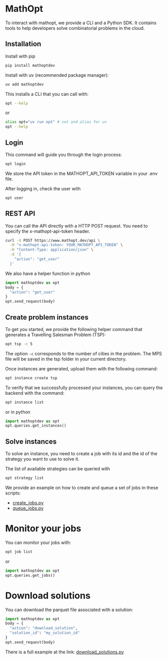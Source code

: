 # MathOpt

To interact with mathopt, we provide a CLI and a Python SDK. It contains tools to help developers solve combinatorial problems in the cloud. 

## Installation 

Install with pip
```bash
pip install mathoptdev
```
Install with uv (recommended package manager): 
```bash
uv add mathoptdev 
```
This installs a CLI that you can call with:
```bash
opt --help 
```
or 

```bash
alias opt="uv run opt" # set and alias for uv
opt --help 
```
## Login 

This command will guide you through the login process:
```bash
opt login 
```
We store the API token in the MATHOPT_API_TOKEN variable in your .env file. 

After logging in, check the user with 
```bash
opt user 
```

## REST API
You can call the API directly with a HTTP POST request. You need to specify the x-mathopt-api-token header. 

```bash
curl -X POST https://www.mathopt.dev/api \
  -H "x-mathopt-api-token: YOUR_MATHOPT_API_TOKEN" \
  -H "Content-Type: application/json" \
  -d '{
    "action": "get_user"
  }'
```
We also have a helper function in python

```python
import mathoptdev as opt 
body = {
  "action": "get_user"
}
opt.send_request(body) 
```

## Create problem instances 
To get you started, we provide the following helper command that generates a Travelling Salesman Problem (TSP):

```bash
opt tsp -c 5 
```
The option `-c` corresponds to the number of cities in the problem. The MPS file will be saved in the tsp folder in your current directory. 

Once instances are generated, upload them with the following command: 
```bash
opt instance create tsp 
```
To verify that we successfully processed your instances, you can query the backend with the command:
```bash
opt instance list 
```
or in python
```python
import mathoptdev as opt 
opt.queries.get_instances() 
```

## Solve instances 
To solve an instance, you need to create a job with its id and the id of the strategy you want to use to solve it. 

The list of available strategies can be queried with 
```bash
opt strategy list 
```

We provide an example on how to create and queue a set of jobs in these scripts: 
- [create_jobs.py](https://github.com/mathoptdev/examples/blob/main/examples/create_jobs.py)
- [queue_jobs.py](https://github.com/mathoptdev/examples/blob/main/examples/queue_jobs.py)

# Monitor your jobs
You can monitor your jobs with:
```bash
opt job list 
```
or 
```python
import mathoptdev as opt 
opt.queries.get_jobs() 
```

# Download solutions
You can download the parquet file associated with a solution:
```python
import mathoptdev as opt 
body = {
  "action": "download_solution",
  "solution_id": "my_solution_id"
}
opt.send_request(body) 
```
There is a full example at the link: 
[download_solutions.py](https://github.com/mathoptdev/examples/blob/main/examples/download_solutions.py)
